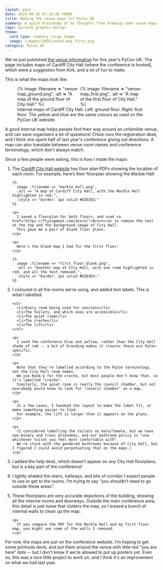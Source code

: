```yaml
---
layout: post
date: 2018-08-26 07:10:28 +0000
title: Making the venue maps for PyCon UK
summary: A quick braindump of my thoughts from drawing some venue maps for PyCon UK.
tags: pyconuk graphic-design
theme:
  card_type: summary_large_image
  image: /images/2018/venue-map_first.png
category: PyCon UK
---
```


We've just published [the venue information][venue] for this year's PyCon UK.
The page includes maps of Cardiff City Hall (where the conference is hosted), which were a suggestion from Kirk, and a lot of fun to make.

This is what the maps look like:

<figure>
  <div style="max-width: 48%; display: inline-block;">
  {%
    image :filename => "venue-map_ground.png",
    :alt => "A map of the ground floor of City Hall."
  %}
  </div>
  <div style="max-width: 48%; display: inline-block;">
  {%
    image :filename => "venue-map_first.png",
    :alt => "A map of the first floor of City Hall."
  %}
  </div>
  <figcaption>
    Internal maps of Cardiff City Hall.
    Left: ground floor.
    Right: first floor.
    The yellow and blue are the same colours as used on the PyCon UK website.
  </figcaption>
</figure>

A good internal map helps people find their way around an unfamiliar venue, and can save organisers a lot of questions!
Chloe runs the registration desk, and I think she spent half of last year's conference giving out directions.
A map can also translate between venue room names and conference terminology, which don't always match.

[conf]: /2018/08/inclusive-conferences/#clear-internal-signage

Since a few people were asking, this is how I made the maps:

<ol>
  <li>
    <p>
      The <a href="https://www.cardiffcityhall.com/rooms/">Cardiff City Hall website</a> has floor plan PDFs showing the location of each room.
      For example, here&rsquo;s their floorplan showing the Marble Hall:
    </p>

    {%
      image :filename => "marble_hall.png",
      :alt => "A map of Cardiff City Hall, with the Marble Hall highlighted in red.",
      :style => "border: 1px solid #D3D3D3;"
    %}

    <p>
      I saved a floorplan for both floors, and used <a href="https://flyingmeat.com/acorn/">Acorn</a> to remove the text at the top and the background image of City Hall.
      This gave me a pair of blank floor plans.
    </p>

    <p>
      Here's the blank map I had for the first floor:
    </p>

    {%
      image :filename => "first_floor_blank.png",
      :alt => "Another map of City Hall, with one room highlighted in red, and all the text removed.",
      :style => "border: 1px solid #D3D3D3;"
    %}
  </li>
  <li>
    <p>
      I coloured in all the rooms we're using, and added text labels.
      This is what I labelled:
    </p>

    <ul>
      <li>Every room being used for sessions</li>
      <li>The toilets, and which ones are accessible</li>
      <li>The quiet room</li>
      <li>The creche</li>
      <li>The lift</li>
    </ul>

    <p>
      I used the conference blue and yellow, rather than the City Hall shade of red -- a bit of branding makes it clearer these are PyCon-specific.
    </p>

    <p>
      Note that they're labelled according to the PyCon terminology, not the City Hall room names.
      We use Room G for the creche, but most people don't know that, so it's labelled "creche".
      Similarly, the quiet room is really the council chamber, but not everybody would know to look for "council chamber" on a map.
    </p>

    <p>
      In a few cases, I tweaked the layout to make the label fit, or make something easier to find.
      For example, the lift is larger than it appears on the plans.
    </p>

    <p>
      (I considered labelling the toilets as male/female, but we have non-binary and trans attendees, and our bathroom policy is "use whichever toilet you feel most comfortable with".
      We're stuck with the gendered bathrooms because of City Hall, but I figured I could avoid perpetuating that on the maps.)
    </p>
  </li>
  <li>
    <p>
      I added the help desk, which doesn&rsquo;t appear on any City Hall floorplans, but is a key part of the conference!
    </p>
  </li>
  <li>
    <p>
      I lightly shaded the stairs, hallways, and bits of corridor I expect people to use or get to the rooms.
      I&rsquo;m trying to say &ldquo;you shouldn&rsquo;t need to go outside these areas&rdquo;.
    </p>
  </li>
  <li>
    <p>
      These floorplans are very accurate depictions of the building, showing all the internal rooms and doorways.
      Outside the main conference area, this detail is just noise that clutters the map, so I erased a bunch of internal walls to clean up the map.
    </p>

    <p>
      If you compare the PDF for the Marble Hall and my first floor map, you might see some of the walls I removed.
    </p>
  </li>
</ol>

For now, the maps are just on the conference website.
I'm hoping to get some printouts done, and put them around the venue with little red "you are here" dots -- but I don't know if we're allowed to put up posters yet.
Even so, this was a nice little project to work on, and I think it's an improvement on what we had last year.

[venue]: https://2018.pyconuk.org/venue/
